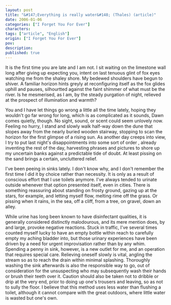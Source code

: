 ```yaml
---
layout: post
title: "&#147;Everything is really water&#148; (Thales) (article)"
date: 2006-01-06
categories: ["I Forget You For Ever"]
characters: 
tags: ["article", "English"]
origin: ["I Forget You For Ever"]
pov: 
description: 
published: true
---
```


It is the first time you are late and I am not. I sit waiting on the limestone wall long after giving up expecting you, intent on last tenuous glint of fox eyes watching me from the shaley shore. My bedewed shoulders have begun to shiver. A familiar horizon hints greyly at reconfiguring itself as the fox glides uphill and pauses, silhourtted against the faint shimmer of what must be the river. Is he mesmerised, as I am, by the steady purgation of night, relieved at the prospect of illumination and warmth?

You and I have let things go wrong a little all the time lately, hoping they wouldn't go far wrong for long, which is as complicated as it sounds, Dawn comes quietly, though. No sight, sound, or scent could seem unlovely now. Feeling no hurry, I stand and slowly walk half-way down the dune that slopes away from the nearly buried wooden stairway, stopping to scan the horizon for the first glimpse of a rising sun. As another day creeps into view, I try to put last night's disappointments into some sort of order , already inventing the rest of the day, harvesting phrases and pictures to shore up my uncertain banks against a predictable tide of doubt. At least pissing on the sand brings a certain, uncluttered relief.

I've been peeing in sinks lately. I don't know why, and I don't remember the first time I did it by choice rather than necessity. It is only as a result of conscious effort that I use toilets anymore. I've always tended to urinate outside whenever that option presented itself, even in cities. There is something reassuring about standing on frosty ground, gazing up at the stars, for example, and letting myself flow, melting rime off the grass. Or pissing when it rains, in the sea, off a cliff, from a tree, on gravel, down an alley.

While urine has long been known to have disinfectant qualities, it is generally considered distinctly malodourous, and its mere mention does, by and large, provoke negative reactions. Stuck in traffic, I've several times counted myself lucky to have an empty bottle within reach to carefully empty my aching bladder into, but those urinary experiences have been driven by a need for urgent improvisation rather than by any whim. Spending a penny in sink, however, is a new outlet for me, and an operation that requires special care. Relieving oneself slowly is vital, angling the stream so as to reach the drain within minimal splashing. Thoroughly washing the sink afterwards is also the responsible way to go, out of consideration for the unsuspecting who may subsequently wash their hands or brush their teeth over it. Caution should also be taken not to dribble or drip at the very end, prior to doing up one's trousers and leaving, so as not to sully the floor. I believe that this method uses less water than flushing a toilet, although it cannot compare with the great outdoors, where little water is wasted but one's own.
